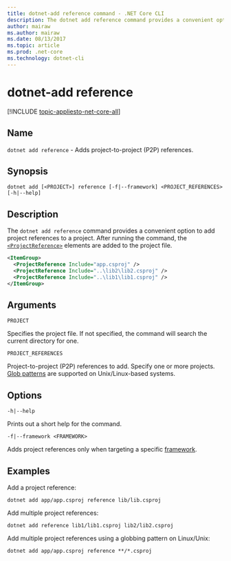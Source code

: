 ```yaml
---
title: dotnet-add reference command - .NET Core CLI
description: The dotnet add reference command provides a convenient option to add project to project references.
author: mairaw
ms.author: mairaw
ms.date: 08/13/2017
ms.topic: article
ms.prod: .net-core
ms.technology: dotnet-cli
---
```

# dotnet-add reference

[!INCLUDE [topic-appliesto-net-core-all](../../../includes/topic-appliesto-net-core-all.md)]

## Name

`dotnet add reference` - Adds project-to-project (P2P) references.

## Synopsis

`dotnet add [<PROJECT>] reference [-f|--framework] <PROJECT_REFERENCES> [-h|--help]`

## Description

The `dotnet add reference` command provides a convenient option to add project references to a project. After running the command, the [`<ProjectReference>`](/visualstudio/msbuild/common-msbuild-project-items) elements are added to the project file.

```xml
<ItemGroup>
  <ProjectReference Include="app.csproj" />
  <ProjectReference Include="..\lib2\lib2.csproj" />
  <ProjectReference Include="..\lib1\lib1.csproj" />
</ItemGroup>
```

## Arguments

`PROJECT`

Specifies the project file. If not specified, the command will search the current directory for one.

`PROJECT_REFERENCES`

Project-to-project (P2P) references to add. Specify one or more projects. [Glob patterns](https://en.wikipedia.org/wiki/Glob_(programming)) are supported on Unix/Linux-based systems.

## Options

`-h|--help`

Prints out a short help for the command.

`-f|--framework <FRAMEWORK>`

Adds project references only when targeting a specific [framework](../../standard/frameworks.md).

## Examples

Add a project reference:

`dotnet add app/app.csproj reference lib/lib.csproj`

Add multiple project references:

`dotnet add reference lib1/lib1.csproj lib2/lib2.csproj`

Add multiple project references using a globbing pattern on Linux/Unix:

`dotnet add app/app.csproj reference **/*.csproj`